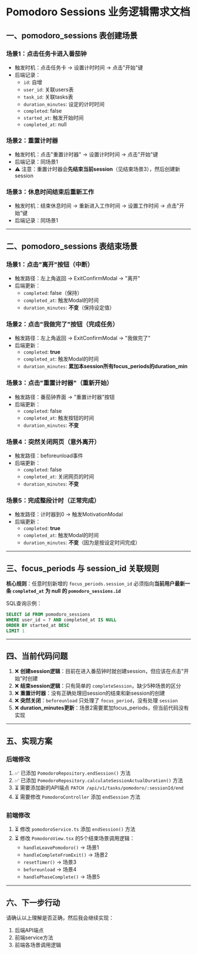 # Pomodoro Sessions 业务逻辑需求文档

## 一、pomodoro_sessions 表创建场景

### 场景1：点击任务卡进入番茄钟
- 触发时机：点击任务卡 → 设置计时时间 → 点击"开始"键
- 后端记录：
  - `id`: 自增
  - `user_id`: 关联users表
  - `task_id`: 关联tasks表
  - `duration_minutes`: 设定的计时时间
  - `completed`: false
  - `started_at`: 触发开始时间
  - `completed_at`: null

### 场景2：重置计时器
- 触发时机：点击"重置计时器" → 设置计时时间 → 点击"开始"键
- 后端记录：同场景1
- ⚠️ 注意：重置计时器会**先结束当前session**（见结束场景3），然后创建新session

### 场景3：休息时间结束后重新工作
- 触发时机：结束休息时间 → 重新进入工作时间 → 设置工作时间 → 点击"开始"键
- 后端记录：同场景1

---

## 二、pomodoro_sessions 表结束场景

### 场景1：点击"离开"按钮（中断）
- 触发路径：左上角返回 → ExitConfirmModal → "离开"
- 后端更新：
  - `completed`: false（保持）
  - `completed_at`: 触发Modal的时间
  - `duration_minutes`: **不变**（保持设定值）

### 场景2：点击"我做完了"按钮（完成任务）
- 触发路径：左上角返回 → ExitConfirmModal → "我做完了"
- 后端更新：
  - `completed`: **true**
  - `completed_at`: 触发Modal的时间
  - `duration_minutes`: **累加本session所有focus_periods的duration_min**

### 场景3：点击"重置计时器"（重新开始）
- 触发路径：番茄钟界面 → "重置计时器"按钮
- 后端更新：
  - `completed`: false
  - `completed_at`: 触发按钮的时间
  - `duration_minutes`: **不变**

### 场景4：突然关闭网页（意外离开）
- 触发路径：beforeunload事件
- 后端更新：
  - `completed`: false
  - `completed_at`: 关闭网页的时间
  - `duration_minutes`: **不变**

### 场景5：完成整段计时（正常完成）
- 触发路径：计时器到0 → 触发MotivationModal
- 后端更新：
  - `completed`: **true**
  - `completed_at`: 触发Modal的时间
  - `duration_minutes`: **不变**（因为是按设定时间完成）

---

## 三、focus_periods 与 session_id 关联规则

**核心规则**：任意时刻新增的 `focus_periods.session_id` 必须指向**当前用户最新一条 `completed_at` 为 null 的 `pomodoro_sessions.id`**

SQL查询示例：
```sql
SELECT id FROM pomodoro_sessions 
WHERE user_id = ? AND completed_at IS NULL 
ORDER BY started_at DESC 
LIMIT 1
```

---

## 四、当前代码问题

1. ❌ **创建session逻辑**：目前在进入番茄钟时就创建session，但应该在点击"开始"时创建
2. ❌ **结束session逻辑**：只有简单的 `completeSession`，缺少5种场景的区分
3. ❌ **重置计时器**：没有正确处理旧session的结束和新session的创建
4. ❌ **突然关闭**：`beforeunload` 只处理了 `focus_period`，没有处理 `session`
5. ❌ **duration_minutes更新**：场景2需要累加focus_periods，但当前代码没有实现

---

## 五、实现方案

### 后端修改

1. ✅ 已添加 `PomodoroRepository.endSession()` 方法
2. ✅ 已添加 `PomodoroRepository.calculateSessionActualDuration()` 方法
3. ⏳ 需要添加新的API端点 `PATCH /api/v1/tasks/pomodoro/:sessionId/end`
4. ⏳ 需要修改 `PomodoroController` 添加 `endSession` 方法

### 前端修改

1. ⏳ 修改 `pomodoroService.ts` 添加 `endSession()` 方法
2. ⏳ 修改 `PomodoroView.tsx` 的5个结束场景调用逻辑：
   - `handleLeavePomodoro()` → 场景1
   - `handleCompleteFromExit()` → 场景2  
   - `resetTimer()` → 场景3
   - `beforeunload` → 场景4
   - `handlePhaseComplete()` → 场景5

---

## 六、下一步行动

请确认以上理解是否正确，然后我会继续实现：
1. 后端API端点
2. 前端service方法
3. 前端各场景调用逻辑
